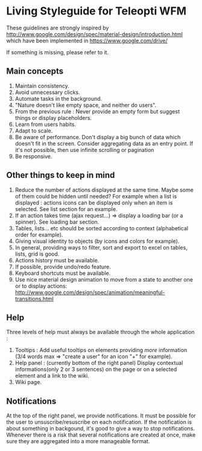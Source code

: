 Living Styleguide for Teleopti WFM
=================

These guidelines are strongly inspired by http://www.google.com/design/spec/material-design/introduction.html
which have been implemented in https://www.google.com/drive/

If something is missing, please refer to it.


Main concepts
---

1. Maintain consistency.
2. Avoid unnecessary clicks.
3. Automate tasks in the background. 
4. "Nature doesn't like empty space, and neither do users". 
6. From the previous rule : Never provide an empty form but suggest things or display placeholders.
7. Learn from users habits.
8. Adapt to scale.
9. Be aware of performance. Don't display a big bunch of data which doesn't fit in the screen. Consider aggregating data as an entry point. If it's not possible, then use infinite scrolling or pagination
10. Be responsive.


Other things to keep in mind
---

1. Reduce the number of actions displayed at the same time. Maybe some of them could be hidden until needed?
For example when a list is displayed : actions icons can be displayed only when an item is selected. See list section for an example.
2. If an action takes time (ajax request...) => display a loading bar (or a spinner). See loading bar section.
3. Tables, lists... etc should be sorted according to context (alphabetical order for example).
4. Giving visual identity to objects (by icons and colors for example).
5. In general, providing ways to filter, sort and export to excel on tables, lists, grid is good.
6. Actions history must be available.
7. If possible, provide undo/redo feature.
8. Keyboard shortcuts must be available.
9. Use nice material design animation to move from a state to another one or to display actions: http://www.google.com/design/spec/animation/meaningful-transitions.html

Help
---

Three levels of help must always be available through the whole application :
1. Tooltips : Add useful tooltips on elements providing *more* information (3/4 words max => "create a user" for an icon "+" for example).
2. Help panel : (currently bottom of the right panel) Display contextual informations(only 2 or 3 sentences) on the page or on a selected element and a link to the wiki.
3. Wiki page.

Notifications 
---

At the top of the right panel, we provide notifications. It must be possible for the user to unsuscribe/resuscribe on each notification.
If the notification is about something in backgound, it's good to give a way to stop notifications. Whenever there is a risk that several notifications are created at once, make sure they are aggregated into a more manageable format.


